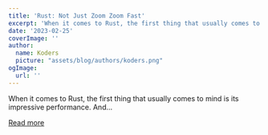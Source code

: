 ```yaml
---
title: 'Rust: Not Just Zoom Zoom Fast'
excerpt: 'When it comes to Rust, the first thing that usually comes to mind is its impressive performance. And...'
date: '2023-02-25'
coverImage: ''
author:
  name: Koders
  picture: "assets/blog/authors/koders.png"
ogImage:
  url: ''
---
```


When it comes to Rust, the first thing that usually comes to mind is its impressive performance. And...

[Read more](https://dev.to/nexxeln/rust-not-just-zoom-zoom-fast-bmb)
